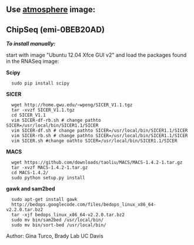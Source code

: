 Use <a href="https://atmo.iplantcollaborative.org/" title="atmosphere"> atmosphere</a> image:
----------------------------------------------------------------------------------------------
ChipSeq (emi-0BEB20AD)
-------------------------

**_To install manually:_**

start with image "Ubuntu 12.04 Xfce GUI v2" and load the packages found in the <a herf="https://github.com/BradyLab/atmosphere_images/blob/master/RNASeq.md" title="RNASeq"> RNASeq image</a>:

**Scipy**

```shell
  sudo pip install scipy
```

**SICER**

```shell
  wget http://home.gwu.edu/~wpeng/SICER_V1.1.tgz
  tar -xvzf SICER_V1.1.tgz
  cd SICER_V1.1
  vim SICER-df-rb.sh # change pathto SICER=/usr/local/bin/SICER1.1/SICER
  vim SICER-df.sh # change pathto SICER=/usr/local/bin/SICER1.1/SICER
  vim SICER-rb.sh # change pathto SICER=/usr/local/bin/SICER1.1/SICER
  vim SICER.sh #change oathto SICER=/usr/local/bin/SICER1.1/SICER
```

**MACS**

```shell
  wget https://github.com/downloads/taoliu/MACS/MACS-1.4.2-1.tar.gz
  tar -xvzf MACS-1.4.2-1.tar.gz
  cd MACS-1.4.2/
  sudo python setup.py install
```

**gawk and sam2bed**

```shell
  sudo apt-get install gawk
  http://bedops.googlecode.com/files/bedops_linux_x86_64-v2.2.0.tar.bz2
  tar -xjf bedops_linux_x86_64-v2.2.0.tar.bz2
  sudo mv bin/sam2bed /usr/local/bin/
  sudo mv bin/sort-bed /usr/local/bin/
```
Author: Gina Turco, Brady Lab UC Davis

